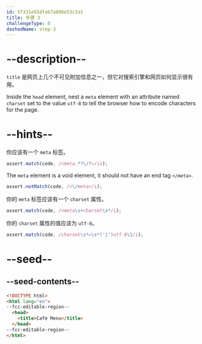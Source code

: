 ```yaml
---
id: 5f331e55dfab7a896e53c3a1
title: 步骤 3
challengeType: 0
dashedName: step-3
---
```


# --description--

`title` 是网页上几个不可见附加信息之一，但它对搜索引擎和网页如何显示很有用。

Inside the `head` element, nest a `meta` element with an attribute named `charset` set to the value `utf-8` to tell the browser how to encode characters for the page.

# --hints--

你应该有一个 `meta` 标签。

```js
assert.match(code, /<meta.*?\/?>/is);
```

The `meta` element is a void element, it should not have an end tag `</meta>`.

```js
assert.notMatch(code, /<\/meta>/i);
```

你的 `meta` 标签应该有一个 `charset` 属性。

```js
assert.match(code, /<meta\s+charset\s*/i);
```

你的 `charset` 属性的值应该为 `utf-8`。

```js
assert.match(code, /charset\s*=\s*('|")utf-8\1/i);
```

# --seed--

## --seed-contents--

```html
<!DOCTYPE html>
<html lang="en">
--fcc-editable-region--
  <head>
    <title>Cafe Menu</title>
  </head>
--fcc-editable-region--
</html>
```
